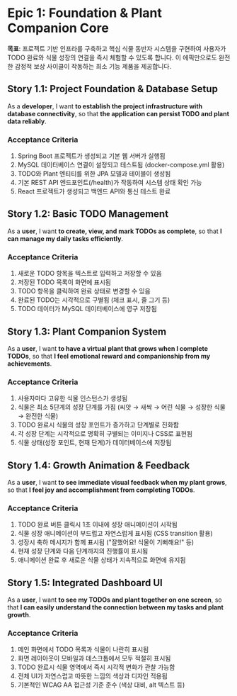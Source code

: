 # Epic 1: Foundation & Plant Companion Core

**목표**: 프로젝트 기반 인프라를 구축하고 핵심 식물 동반자 시스템을 구현하여 사용자가 TODO 완료와 식물 성장의 연결을 즉시 체험할 수 있도록 합니다. 이 에픽만으로도 완전한 감정적 보상 사이클이 작동하는 최소 기능 제품을 제공합니다.

## Story 1.1: Project Foundation & Database Setup

As a **developer**,
I want **to establish the project infrastructure with database connectivity**,
so that **the application can persist TODO and plant data reliably**.

### Acceptance Criteria
1. Spring Boot 프로젝트가 생성되고 기본 웹 서버가 실행됨
2. MySQL 데이터베이스 연결이 설정되고 테스트됨 (docker-compose.yml 활용)
3. TODO와 Plant 엔티티를 위한 JPA 모델과 테이블이 생성됨
4. 기본 REST API 엔드포인트(/health)가 작동하여 시스템 상태 확인 가능
5. React 프로젝트가 생성되고 백엔드 API와 통신 테스트 완료

## Story 1.2: Basic TODO Management

As a **user**,
I want **to create, view, and mark TODOs as complete**,
so that **I can manage my daily tasks efficiently**.

### Acceptance Criteria
1. 새로운 TODO 항목을 텍스트로 입력하고 저장할 수 있음
2. 저장된 TODO 목록이 화면에 표시됨
3. TODO 항목을 클릭하여 완료 상태로 변경할 수 있음
4. 완료된 TODO는 시각적으로 구별됨 (체크 표시, 줄 그기 등)
5. TODO 데이터가 MySQL 데이터베이스에 영구 저장됨

## Story 1.3: Plant Companion System

As a **user**,
I want **to have a virtual plant that grows when I complete TODOs**,
so that **I feel emotional reward and companionship from my achievements**.

### Acceptance Criteria
1. 사용자마다 고유한 식물 인스턴스가 생성됨
2. 식물은 최소 5단계의 성장 단계를 가짐 (씨앗 → 새싹 → 어린 식물 → 성장한 식물 → 완전한 식물)
3. TODO 완료시 식물의 성장 포인트가 증가하고 단계별로 진화함
4. 각 성장 단계는 시각적으로 명확히 구별되는 이미지나 CSS로 표현됨
5. 식물 상태(성장 포인트, 현재 단계)가 데이터베이스에 저장됨

## Story 1.4: Growth Animation & Feedback

As a **user**,
I want **to see immediate visual feedback when my plant grows**,
so that **I feel joy and accomplishment from completing TODOs**.

### Acceptance Criteria
1. TODO 완료 버튼 클릭시 1초 이내에 성장 애니메이션이 시작됨
2. 식물 성장 애니메이션이 부드럽고 자연스럽게 표시됨 (CSS transition 활용)
3. 성장시 축하 메시지가 함께 표시됨 ("잘했어요! 식물이 기뻐해요!" 등)
4. 현재 성장 단계와 다음 단계까지의 진행률이 표시됨
5. 애니메이션 완료 후 새로운 식물 상태가 지속적으로 화면에 유지됨

## Story 1.5: Integrated Dashboard UI

As a **user**,
I want **to see my TODOs and plant together on one screen**,
so that **I can easily understand the connection between my tasks and plant growth**.

### Acceptance Criteria
1. 메인 화면에서 TODO 목록과 식물이 나란히 표시됨
2. 화면 레이아웃이 모바일과 데스크톱에서 모두 적절히 표시됨
3. TODO 완료시 식물 영역에서 즉시 시각적 변화가 관찰 가능함
4. 전체 UI가 자연스럽고 따뜻한 느낌의 색상과 디자인 적용됨
5. 기본적인 WCAG AA 접근성 기준 준수 (색상 대비, alt 텍스트 등)
